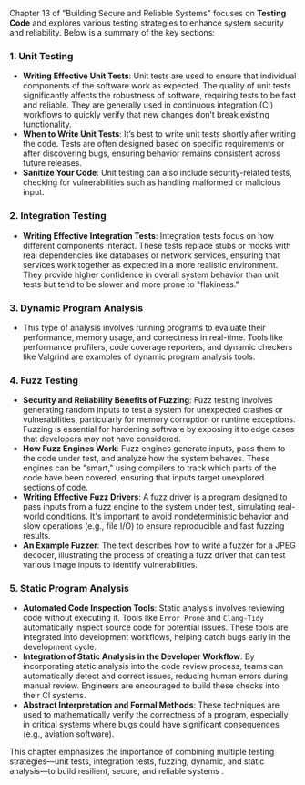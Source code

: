 Chapter 13 of "Building Secure and Reliable Systems" focuses on **Testing Code** and explores various testing strategies to enhance system security and reliability. Below is a summary of the key sections:

### 1. **Unit Testing**
   - **Writing Effective Unit Tests**: Unit tests are used to ensure that individual components of the software work as expected. The quality of unit tests significantly affects the robustness of software, requiring tests to be fast and reliable. They are generally used in continuous integration (CI) workflows to quickly verify that new changes don’t break existing functionality.
   - **When to Write Unit Tests**: It’s best to write unit tests shortly after writing the code. Tests are often designed based on specific requirements or after discovering bugs, ensuring behavior remains consistent across future releases.
   - **Sanitize Your Code**: Unit testing can also include security-related tests, checking for vulnerabilities such as handling malformed or malicious input.

### 2. **Integration Testing**
   - **Writing Effective Integration Tests**: Integration tests focus on how different components interact. These tests replace stubs or mocks with real dependencies like databases or network services, ensuring that services work together as expected in a more realistic environment. They provide higher confidence in overall system behavior than unit tests but tend to be slower and more prone to "flakiness."

### 3. **Dynamic Program Analysis**
   - This type of analysis involves running programs to evaluate their performance, memory usage, and correctness in real-time. Tools like performance profilers, code coverage reporters, and dynamic checkers like Valgrind are examples of dynamic program analysis tools.

### 4. **Fuzz Testing**
   - **Security and Reliability Benefits of Fuzzing**: Fuzz testing involves generating random inputs to test a system for unexpected crashes or vulnerabilities, particularly for memory corruption or runtime exceptions. Fuzzing is essential for hardening software by exposing it to edge cases that developers may not have considered.
   - **How Fuzz Engines Work**: Fuzz engines generate inputs, pass them to the code under test, and analyze how the system behaves. These engines can be "smart," using compilers to track which parts of the code have been covered, ensuring that inputs target unexplored sections of code.
   - **Writing Effective Fuzz Drivers**: A fuzz driver is a program designed to pass inputs from a fuzz engine to the system under test, simulating real-world conditions. It's important to avoid nondeterministic behavior and slow operations (e.g., file I/O) to ensure reproducible and fast fuzzing results.
   - **An Example Fuzzer**: The text describes how to write a fuzzer for a JPEG decoder, illustrating the process of creating a fuzz driver that can test various image inputs to identify vulnerabilities.

### 5. **Static Program Analysis**
   - **Automated Code Inspection Tools**: Static analysis involves reviewing code without executing it. Tools like `Error Prone` and `Clang-Tidy` automatically inspect source code for potential issues. These tools are integrated into development workflows, helping catch bugs early in the development cycle.
   - **Integration of Static Analysis in the Developer Workflow**: By incorporating static analysis into the code review process, teams can automatically detect and correct issues, reducing human errors during manual review. Engineers are encouraged to build these checks into their CI systems.
   - **Abstract Interpretation and Formal Methods**: These techniques are used to mathematically verify the correctness of a program, especially in critical systems where bugs could have significant consequences (e.g., aviation software).

This chapter emphasizes the importance of combining multiple testing strategies—unit tests, integration tests, fuzzing, dynamic, and static analysis—to build resilient, secure, and reliable systems  .